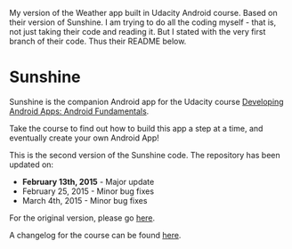 My version of the Weather app built in Udacity Android course. Based on their version of Sunshine.
I am trying to do all the coding myself - that is, not just taking their code and reading it. But I stated with the very first branch of their code. Thus their README below.


Sunshine
========

Sunshine is the companion Android app for the Udacity course [Developing Android Apps: Android Fundamentals](https://www.udacity.com/course/ud853).

Take the course to find out how to build this app a step at a time, and eventually create your own Android App!

This is the second version of the Sunshine code. The repository has been updated on:

* **February 13th, 2015** - Major update
* February 25, 2015 - Minor bug fixes
* March 4th, 2015 - Minor bug fixes

For the original version, please go [here](https://github.com/udacity/Sunshine).

A changelog for the course can be found [here](https://docs.google.com/a/knowlabs.com/document/d/193xJb_OpcNCqgquMhxPrMh05IEYFXQqt0S6-6YK8gBw/pub).

